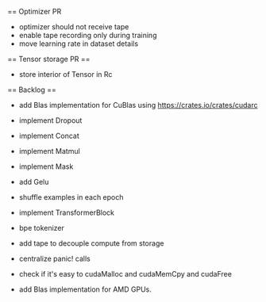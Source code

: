 == Optimizer PR
- optimizer should not receive tape
- enable tape recording only during training
- move learning rate in dataset details

== Tensor storage PR ==
- store interior of Tensor in Rc

== Backlog ==
- add Blas implementation for CuBlas using https://crates.io/crates/cudarc

- implement Dropout
- implement Concat
- implement Matmul
- implement Mask
- add Gelu

- shuffle examples in each epoch
- implement TransformerBlock

- bpe tokenizer

- add tape to decouple compute from storage
- centralize panic! calls
- check if it's easy to cudaMalloc and cudaMemCpy and cudaFree
- add Blas implementation for AMD GPUs.
